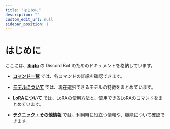 ```yaml
---
title: "はじめに"
description: ""
custom_edit_url: null 
sidebar_position: 1
---
```


# はじめに

ここには、**[Sigto](https://twitter.com/SigreRabbit)** の Discord Bot のためのドキュメントを格納しています。

- **[コマンド一覧](category/コマンド一覧)** では、各コマンドの詳細を確認できます。

- **[モデルについて](model)** では、現在選択できるモデルの特徴をまとめています。

- **[LoRAについて](lora)** では、LoRAの使用方法と、使用できるLoRAのコマンドをまとめています。

- **[テクニック・その他情報](etc)** では、利用時に役立つ情報や、機能について確認できます。
